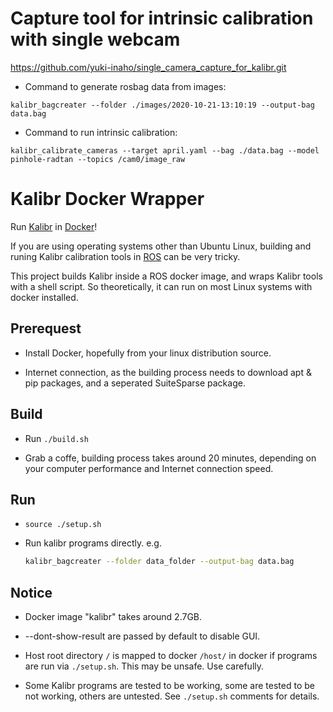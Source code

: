 # Capture tool for intrinsic calibration with single webcam

https://github.com/yuki-inaho/single_camera_capture_for_kalibr.git

- Command to generate rosbag data from images:
```
kalibr_bagcreater --folder ./images/2020-10-21-13:10:19 --output-bag data.bag
```

- Command to run intrinsic calibration:
```
kalibr_calibrate_cameras --target april.yaml --bag ./data.bag --model pinhole-radtan --topics /cam0/image_raw
```

# Kalibr Docker Wrapper

Run [Kalibr](https://github.com/ethz-asl/kalibr) in [Docker](https://www.docker.com)!

If you are using operating systems other than Ubuntu Linux, building and runing Kalibr calibration tools in [ROS](https://www.ros.org) can be very tricky.

This project builds Kalibr inside a ROS docker image, and wraps Kalibr tools with a shell script. So theoretically, it can run on most Linux systems with docker installed.

## Prerequest

- Install Docker, hopefully from your linux distribution source.

- Internet connection, as the building process needs to download apt & pip packages, and a seperated SuiteSparse package.

## Build

- Run ```./build.sh```

- Grab a coffe, building process takes around 20 minutes, depending on your computer performance and Internet connection speed.

## Run

- ```source ./setup.sh```

- Run kalibr programs directly. e.g.
    ``` bash
    kalibr_bagcreater --folder data_folder --output-bag data.bag
    ```

## Notice

- Docker image "kalibr" takes around 2.7GB.

- --dont-show-result are passed by default to disable GUI.

- Host root directory ```/``` is mapped to docker ```/host/``` in docker if programs are run via ```./setup.sh```. This may be unsafe. Use carefully.

- Some Kalibr programs are tested to be working, some are tested to be not working, others are untested. See ```./setup.sh``` comments for details.

